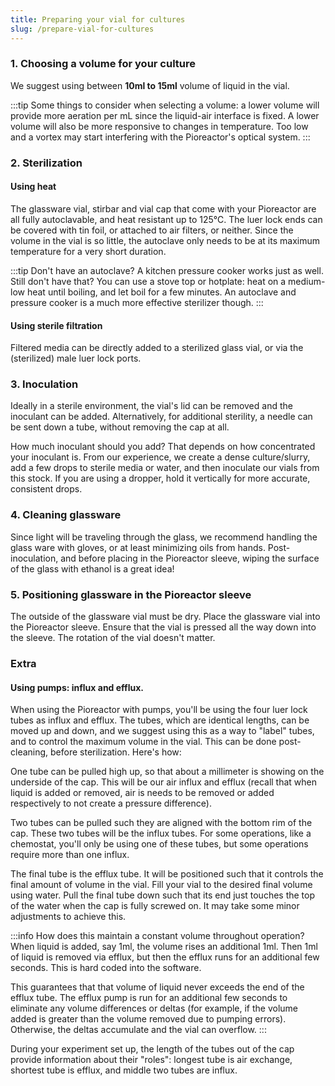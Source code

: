 ```yaml
---
title: Preparing your vial for cultures
slug: /prepare-vial-for-cultures
---
```


### 1. Choosing a volume for your culture

We suggest using between **10ml to 15ml** volume of liquid in the vial.

:::tip
Some things to consider when selecting a volume: a lower volume will provide more aeration per mL since the liquid-air interface is fixed. A lower volume will also be more responsive to changes in temperature. Too low and a vortex may start interfering with the Pioreactor's optical system.
:::

### 2. Sterilization


#### Using heat

The glassware vial, stirbar and vial cap that come with your Pioreactor are all fully autoclavable, and heat resistant up to 125℃. The luer lock ends can be covered with tin foil, or attached to air filters, or neither. Since the volume in the vial is so little, the autoclave only needs to be at its maximum temperature for a very short duration.

:::tip
Don't have an autoclave? A kitchen pressure cooker works just as well. Still don't have that? You can use a stove top or hotplate: heat on a medium-low heat until boiling, and let boil for a few minutes. An autoclave and pressure cooker is a much more effective sterilizer though.
:::


#### Using sterile filtration

Filtered media can be directly added to a sterilized glass vial, or via the (sterilized) male luer lock ports.


### 3. Inoculation

Ideally in a sterile environment, the vial's lid can be removed and the inoculant can be added. Alternatively, for additional sterility, a needle can be sent down a tube, without removing the cap at all.

How much inoculant should you add? That depends on how concentrated your inoculant is. From our experience, we create a dense culture/slurry, add a few drops to sterile media or water, and then inoculate our vials from this stock. If you are using a dropper, hold it vertically for more accurate, consistent drops. 


### 4. Cleaning glassware

Since light will be traveling through the glass, we recommend handling the glass ware with gloves, or at least minimizing oils from hands. Post-inoculation, and before placing in the Pioreactor sleeve, wiping the surface of the glass with ethanol is a great idea!


### 5. Positioning glassware in the Pioreactor sleeve

The outside of the glassware vial must be dry. Place the glassware vial into the Pioreactor sleeve. Ensure that the vial is pressed all the way down into the sleeve. The rotation of the vial doesn't matter.


### Extra
#### Using pumps: influx and efflux.

When using the Pioreactor with pumps, you'll be using the four luer lock tubes as influx and efflux. The tubes, which are identical lengths, can be moved up and down, and we suggest using this as a way to "label" tubes, and to control the maximum volume in the vial. This can be done post-cleaning, before sterilization. Here's how:

One tube can be pulled high up, so that about a millimeter is showing on the underside of the cap. This will be our air influx and efflux (recall that when liquid is added or removed, air is needs to be removed or added respectively to not create a pressure difference).

Two tubes can be pulled such they are aligned with the bottom rim of the cap. These two tubes will be the influx tubes. For some operations, like a chemostat, you'll only be using one of these tubes, but some operations require more than one influx.

The final tube is the efflux tube. It will be positioned such that it controls the final amount of volume in the vial. Fill your vial to the desired final volume using water. Pull the final tube down such that its end just touches the top of the water when the cap is fully screwed on. It may take some minor adjustments to achieve this.

:::info
How does this maintain a constant volume throughout operation? When liquid is added, say 1ml, the volume rises an additional 1ml. Then 1ml of liquid is removed via efflux, but then the efflux runs for an additional few seconds. This is hard coded into the software.

This guarantees that that volume of liquid never exceeds the end of the efflux tube. The efflux pump is run for an additional few seconds to eliminate any volume differences or deltas (for example, if the volume added is greater than the volume removed due to pumping errors). Otherwise, the deltas accumulate and the vial can overflow.
:::

During your experiment set up, the length of the tubes out of the cap provide information about their "roles": longest tube is air exchange, shortest tube is efflux, and middle two tubes are influx.




